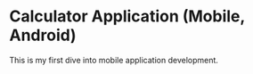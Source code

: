 # Calculator Application (Mobile, Android)

This is my first dive into mobile application development.
